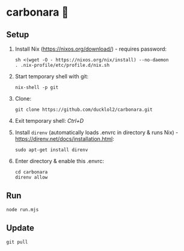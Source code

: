 # carbonara 🍝

## Setup

1. Install Nix (https://nixos.org/download/) - requires password:

   ```
   sh <(wget -O - https://nixos.org/nix/install) --no-daemon
   . .nix-profile/etc/profile.d/nix.sh
   ```

1. Start temporary shell with git:

   ```
   nix-shell -p git
   ```

1. Clone:

   ```
   git clone https://github.com/ducklol2/carbonara.git
   ```

1. Exit temporary shell: _Ctrl+D_

1. Install `direnv` (automatically loads .envrc in directory & runs Nix) - https://direnv.net/docs/installation.html:

   ```
   sudo apt-get install direnv
   ```

1. Enter directory & enable this .envrc:

   ```
   cd carbonara
   direnv allow
   ```

## Run

   ```
   node run.mjs
   ```

## Update
   
   ```
   git pull
   ```
